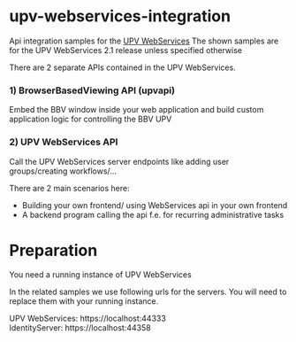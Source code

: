 # upv-webservices-integration
Api integration samples for the [UPV WebServices](https://www.caxperts.com/help/UniversalPlantViewer/UPV%20WebServices%20Overview)
The shown samples are for the UPV WebServices 2.1 release unless specified otherwise

There are 2 separate APIs contained in the UPV WebServices.

### 1) BrowserBasedViewing API (upvapi)

Embed the BBV window inside your web application and build custom application logic for controlling the BBV UPV

### 2) UPV WebServices API

Call the UPV WebServices server endpoints like adding user groups/creating workflows/...

There are 2 main scenarios here:
- Building your own frontend/ using WebServices api in your own frontend
- A backend program calling the api f.e. for recurring administrative tasks


# Preparation

You need a running instance of UPV WebServices

In the related samples we use following urls for the servers. You will need to replace them with your running instance.

UPV WebServices: https://localhost:44333 <br/>
IdentityServer: https://localhost:44358